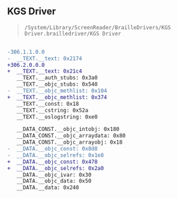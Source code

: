 ## KGS Driver

> `/System/Library/ScreenReader/BrailleDrivers/KGS Driver.brailledriver/KGS Driver`

```diff

-306.1.1.0.0
-  __TEXT.__text: 0x2174
+306.2.0.0.0
+  __TEXT.__text: 0x21c4
   __TEXT.__auth_stubs: 0x3a0
   __TEXT.__objc_stubs: 0x540
-  __TEXT.__objc_methlist: 0x104
+  __TEXT.__objc_methlist: 0x374
   __TEXT.__const: 0x18
   __TEXT.__cstring: 0x52a
   __TEXT.__oslogstring: 0xe0

   __DATA_CONST.__objc_intobj: 0x180
   __DATA_CONST.__objc_arraydata: 0x80
   __DATA_CONST.__objc_arrayobj: 0x18
-  __DATA.__objc_const: 0x8d8
-  __DATA.__objc_selrefs: 0x1e8
+  __DATA.__objc_const: 0x478
+  __DATA.__objc_selrefs: 0x2a0
   __DATA.__objc_ivar: 0x30
   __DATA.__objc_data: 0x50
   __DATA.__data: 0x240

```
